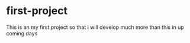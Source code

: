 # first-project  
This is an my first project so that i will develop much more than this in up coming days
